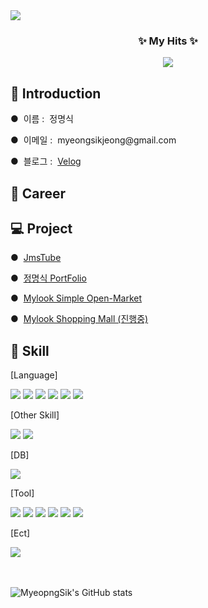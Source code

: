 <img src="https://capsule-render.vercel.app/api?type=venom&height=200&color=gradient&customColorList=4,6,30&text=MyeongSik's%20Github&desc=Welcome😄&descAlignY=69&descSize=15&animation=fadeIn&fontSize=55&fontColor=232323"/>

<h3 align="center"> ✨ My Hits ✨ </h3>
<div align=center>
<a href="https://hits.seeyoufarm.com"><img src="https://hits.seeyoufarm.com/api/count/incr/badge.svg?url=https%3A%2F%2Fgithub.com%2Fjmsyaya&count_bg=%23000000&title_bg=%23000000&icon=github.svg&icon_color=%23E7E7E7&title=Hits&edge_flat=false"/></a>
</div>

<h2> 👔 Introduction </h2>
<p> ●&nbsp;&nbsp;이름 : &nbsp;정명식</p>
<p> ●&nbsp;&nbsp;이메일 : &nbsp;myeongsikjeong@gmail.com</p>
<div>
  <p> ●&nbsp;&nbsp;블로그 : &nbsp;<a href="https://velog.io/@jmsyaya">Velog</a></p>
</div>

<h2> 📜 Career </h2>
<h2> 💻 Project </h2>
<p> ●&nbsp;&nbsp;<a href="https://github.com/jmsyaya/JmsTube">JmsTube</a></p>
<p> ●&nbsp;&nbsp;<a href="https://github.com/jmsyaya/Portfolio">정명식 PortFolio</a></p>
<p> ●&nbsp;&nbsp;<a href="https://github.com/jmsyaya/open-market">Mylook Simple Open-Market</a></p>
<p> ●&nbsp;&nbsp;<a href="">Mylook Shopping Mall (진행중)</a></p>

<h2> 📖 Skill </h2>
<p> [Language] </p>
<div>
  <img src="https://img.shields.io/badge/JavaScript-F7DF1E?style=flat&logo=JavaScript&logoColor=FFFFFF"/>
  <img src="https://img.shields.io/badge/HTML5-E34F26?style=flat&logo=HTML5&logoColor=FFFFFF"/>
  <img src="https://img.shields.io/badge/CSS3-1572B6?style=flat&logo=CSS3&logoColor=FFFFFF"/>
  <img src="https://img.shields.io/badge/C++-00599C?style=flat&logo=cplusplus&logoColor=FFFFFF"/>
  <img src="https://img.shields.io/badge/Java-F2C811?style=flat&logo=openjdk&logoColor=FFFFFF"/>
  <img src="https://img.shields.io/badge/Python-3776AB?style=flat&logo=python&logoColor=FFFFFF"/>
</div>
  <p> [Other Skill] </p>
<div>
  <img src="https://img.shields.io/badge/React-61DAFB?style=flat&logo=React&logoColor=FFFFFF"/>
  <img src="https://img.shields.io/badge/Node.js-339933?style=flat&logo=Node.js&logoColor=FFFFFF"/>
</div>
<p> [DB] </p>
<div>
  <img src="https://img.shields.io/badge/MySQL-4479A1?style=flat&logo=MySQL&logoColor=FFFFFF"/>
</div>
<p> [Tool] </p>
<div>
  <img src="https://img.shields.io/badge/Visual Studio-5C2D91?style=flat&logo=visualstudio&logoColor=FFFFFF"/>
  <img src="https://img.shields.io/badge/VS Code-007ACC?style=flat&logo=visualstudiocode&logoColor=FFFFFF"/>
  <img src="https://img.shields.io/badge/Eclipse IDE-2C2255?style=flat&logo=eclipseide&logoColor=FFFFFF"/>
  <img src="https://img.shields.io/badge/Jupyter-F37626?style=flat&logo=jupyter&logoColor=FFFFFF"/>
  <img src="https://img.shields.io/badge/AndroidStudio-3DDC84?style=flat&logo=androidstudio&logoColor=FFFFFF"/>
  <img src="https://img.shields.io/badge/GitHub-181717?style=flat&logo=GitHub&logoColor=FFFFFF"/>
</div>
<p> [Ect] </p>
<div>
  <img src="https://img.shields.io/badge/PowerPoint-B7472A?style=flat&logo=microsoftpowerpoint&logoColor=FFFFFF"/>
</div>

<br></br>
![MyeopngSik's GitHub stats](https://github-readme-stats.vercel.app/api?username=jmsyaya&include_all_commits=true&show_icons=true&theme=radical&count_private=true)

<!--
**jmsyaya/jmsyaya** is a ✨ _special_ ✨ repository because its `README.md` (this file) appears on your GitHub profile.

Here are some ideas to get you started:

- 🔭 I’m currently working on ...
- 🌱 I’m currently learning ...
- 👯 I’m looking to collaborate on ...
- 🤔 I’m looking for help with ...
- 💬 Ask me about ...
- 📫 How to reach me: ...
- 😄 Pronouns: ...
- ⚡ Fun fact: ...
-->
